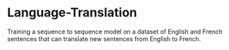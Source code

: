 # Language-Translation
 Training a sequence to sequence model on a dataset of English and French sentences that can translate new sentences from English to French.
